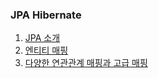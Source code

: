 ### JPA Hibernate 
1. [JPA 소개](https://velog.io/@dldbdud314/%EC%84%B9%EC%85%981-JPA-%EC%86%8C%EA%B0%9C)
2. [엔티티 매핑](https://github.com/dldbdud314/spring-web-dev-playground/blob/main/jpa/%EC%97%94%ED%8B%B0%ED%8B%B0%EB%A7%A4%ED%95%91/README.md)
3. [다양한 연관관계 매핑과 고급 매핑](https://github.com/dldbdud314/spring-web-dev-playground/tree/main/jpa/%EB%8B%A4%EC%96%91%ED%95%9C%20%EC%97%B0%EA%B4%80%EA%B4%80%EA%B3%84%20%EB%A7%A4%ED%95%91%2C%20%EA%B3%A0%EA%B8%89%EB%A7%A4%ED%95%91)
